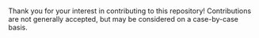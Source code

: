 # 
Thank you for your interest in contributing to this repository!  Contributions are not generally accepted, but may be considered on a case-by-case basis.
